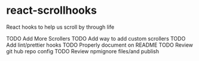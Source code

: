 # react-scrollhooks
React hooks to help us scroll by through life

TODO Add More Scrollers
TODO Add way to add custom scrollers
TODO Add lint/prettier hooks
TODO Properly document on README
TODO Review git hub repo config
TODO Review npmignore files/and publish
